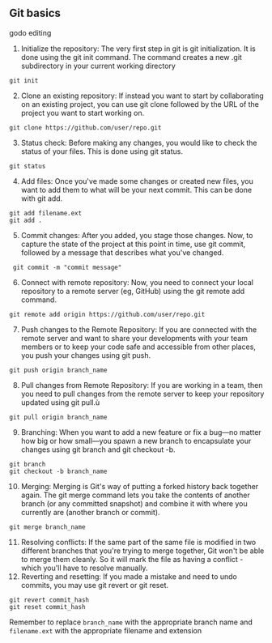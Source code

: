 

## Git basics 
godo editing 
1. Initialize the repository: The very first step in git is git initialization. It is done using the git init command. The command creates a new .git subdirectory in your current working directory
```shell
git init
```

2. Clone an existing repository: If instead you want to start by collaborating on an existing project, you can use git clone followed by the URL of the project you want to start working on.
```shell
git clone https://github.com/user/repo.git
```
3. Status check: Before making any changes, you would like to check the status of your files. This is done using git status.
```shell
git status
```
4. Add files: Once you've made some changes or created new files, you want to add them to what will be your next commit. This can be done with git add.
```shell
git add filename.ext
git add .
```
5. Commit changes: After you added, you stage those changes. Now, to capture the state of the project at this point in time, use git commit, followed by a message that describes what you've changed.
```shell
 git commit -m "commit message"
```
6. Connect with remote repository: Now, you need to connect your local repository to a remote server (eg, GitHub) using the git remote add command.
```shell
git remote add origin https://github.com/user/repo.git
```
7. Push changes to the Remote Repository: If you are connected with the remote server and want to share your developments with your team members or to keep your code safe and accessible from other places, you push your changes using git push.
```shell
git push origin branch_name
```
8. Pull changes from Remote Repository: If you are working in a team, then you need to pull changes from the remote server to keep your repository updated using git pull.ù
```shell
git pull origin branch_name
```

9. Branching: When you want to add a new feature or fix a bug—no matter how big or how small—you spawn a new branch to encapsulate your changes using git branch and git checkout -b.
```shell
git branch
git checkout -b branch_name
```
10. Merging: Merging is Git's way of putting a forked history back together again. The git merge command lets you take the contents of another branch (or any committed snapshot) and combine it with where you currently are (another branch or commit).
```shell
git merge branch_name
```
11. Resolving conflicts: If the same part of the same file is modified in two different branches that you're trying to merge together, Git won't be able to merge them cleanly. So it will mark the file as having a conflict - which you'll have to resolve manually.
12. Reverting and resetting: If you made a mistake and need to undo commits, you may use git revert or git reset.
```shell
git revert commit_hash
git reset commit_hash
```
Remember to replace `branch_name` with the appropriate branch name and  `filename.ext` with the appropriate filename and extension
